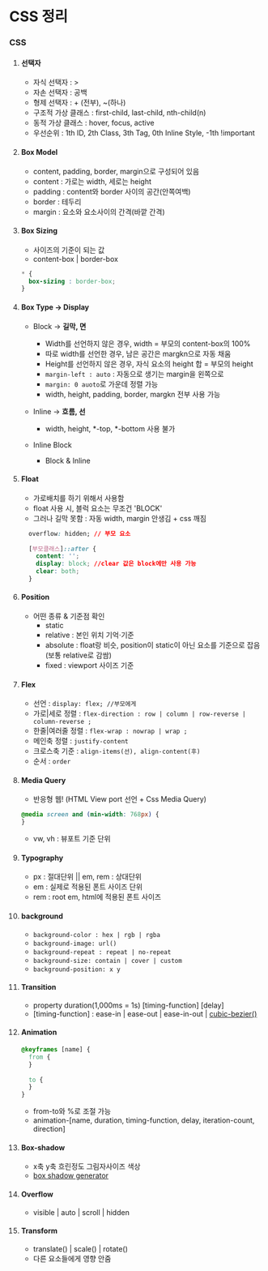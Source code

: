 # CSS 정리

### CSS

1. #### 선택자
    - 자식 선택자 : >
    - 자손 선택자 : 공백
    - 형제 선택자 : + (전부), ~(하나)
    - 구조적 가상 클래스 : first-child, last-child, nth-child(n)
    - 동적 가상 클래스 : hover, focus, active
    - 우선순위 : 1th ID, 2th Class, 3th Tag, 0th Inline Style, -1th !important
    
2. #### Box Model
    - content, padding, border, margin으로 구성되어 있음
    - content : 가로는 width, 세로는 height
    - padding : content와 border 사이의 공간(안쪽여백)
    - border : 테두리
    - margin : 요소와 요소사이의 간격(바깥 간격)
    
3. #### Box Sizing
    - 사이즈의 기준이 되는 값
    - content-box | border-box
    
    ```css
    * {
      box-sizing : border-box;
    }
    ```
 
4. #### Box Type -> Display
    - Block -> **길막, 면**
        - Width를 선언하지 않은 경우, width = 부모의 content-box의 100%
        - 따로 width를 선언한 경우, 남은 공간은 margkn으로 자동 채움
        - Height를 선언하지 않은 경우, 자식 요소의 height 합 = 부모의 height
        - `margin-left : auto` : 자동으로 생기는 margin을 왼쪽으로
        - `margin: 0 auoto`로 가운데 정렬 가능
        - width, height, padding, border, margkn 전부 사용 가능
        
    - Inline -> **흐름, 선**
        - width, height, *-top, *-bottom 사용 불가
        
    - Inline Block
        - Block & Inline
        
5. #### Float
    - 가로배치를 하기 위해서 사용함
    - float 사용 시, 블럭 요소는 무조건 'BLOCK' 
    - 그러나 길막 못함 : 자동 width, margin 안생김 + css 깨짐
    ```css
      overflow: hidden; // 부모 요소
      
      [부모클래스]::after {
        content: '';
        display: block; //clear 값은 block에만 사용 가능
        clear: both;
      }
    ```
   
6. #### Position
    - 어떤 종류 & 기준점 확인
        - static 
        - relative : 본인 위치 기억·기준
        - absolute : float랑 비슷, position이 static이 아닌 요소를 기준으로 잡음 (보통 relative로 감쌈)
        - fixed : viewport 사이즈 기준
        
7. #### Flex
    - 선언 : `display: flex; //부모에게 `
    - 가로|세로 정렬 : `flex-direction : row | column | row-reverse | column-reverse ;`
    - 한줄|여러줄 정렬 : `flex-wrap : nowrap | wrap ;`
    - 메인축 정렬 : `justify-content`
    - 크로스축 기준 : `align-items(선), align-content(후)`
    - 순서 : `order`
    
8. #### Media Query
    - 반응형 웹! (HTML View port 선언 + Css Media Query)
    ```css
    @media screen and (min-width: 768px) {
    }
    ```
    - vw, vh : 뷰포트 기준 단위
    
9. #### Typography
    - px : 절대단위 || em, rem : 상대단위
    - em : 실제로 적용된 폰트 사이즈 단위
    - rem : root em, html에 적용된 폰트 사이즈 
    
10. #### background
    - `background-color : hex | rgb | rgba `
    - `background-image: url() `
    - `background-repeat : repeat | no-repeat `
    - `background-size: contain | cover | custom `
    - `background-position: x y `
    
11. #### Transition
    - property duration(1,000ms = 1s) [timing-function] [delay]
    - [timing-function] : ease-in | ease-out | ease-in-out | [cubic-bezier()](https://cubic-bezier.com/#.17,.67,.83,.67)
    
12. #### Animation
    ```css
    @keyframes [name] {
      from {
      }
      
      to {
      }
    }
    ```
    - from-to와 %로 조절 가능
    - animation-[name, duration, timing-function, delay, iteration-count, direction]
    
13. #### Box-shadow
    - x축 y축 흐린정도 그림자사이즈 색상
    - [box shadow generator](https://cssgenerator.org/box-shadow-css-generator.html)
    
14. #### Overflow
    - visible | auto | scroll | hidden
    
15. #### Transform
    - translate() | scale() | rotate()
    - 다른 요소들에게 영향 안줌
